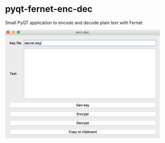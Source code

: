 # pyqt-fernet-enc-dec
Small PyQT application to encode and decode plain text with Fernet


![Screenshot](enc-dec-screenshot.png)
